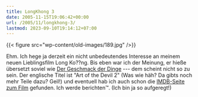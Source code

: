 ```yaml
---
title: LongKhong 3
date: 2005-11-15T19:06:42+00:00
url: /2005/11/longkhong-3/
lastmod: 2023-09-10T19:14:12+07:00
---
```

{{< figure src="wp-content/old-images/189.jpg" />}}

Ehm. Ich hege ja derzeit ein nicht unbedeutendes Interesse an meinem neuen Lieblingsfilm Long Ko??ng. Bis eben war ich der Meinung, er hieße übersetzt soviel wie [Der Geschmack der Dinge][1] --- dem scheint nicht so zu sein. Der englische Titel ist "Art of the Devil 2" (Was wie häh? Da gibts noch mehr Teile dazu? Geil!) und eventuell hab ich auch schon die [IMDB-Seite zum Film][2] gefunden. Ich werde berichten&trade;. (Ich bin ja so aufgeregt!)

 [1]: http://www.thai2english.com/dictionary/20696.html
 [2]: http://imdb.com/title/tt0444759/
